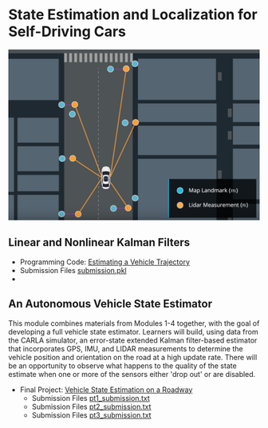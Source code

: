 # State Estimation and Localization for Self-Driving Cars

![Cover](./media/cover.png)


## Linear and Nonlinear Kalman Filters

- Programming Code: [Estimating a Vehicle Trajectory](./Part1/assg_learner.ipynb)
- Submission Files [submission.pkl](./Part1/submission.pkl)
- 

## An Autonomous Vehicle State Estimator

This module combines materials from Modules 1-4 together, with the goal of developing a full vehicle state estimator. Learners will build, using data from the CARLA simulator, an error-state extended Kalman filter-based estimator that incorporates GPS, IMU, and LIDAR measurements to determine the vehicle position and orientation on the road at a high update rate. There will be an opportunity to observe what happens to the quality of the state estimate when one or more of the sensors either 'drop out' or are disabled.

- Final Project: [Vehicle State Estimation on a Roadway](./Part2/final_project)
  - Submission Files [pt1_submission.txt](./Part2/pt1_submission.txt)
  - Submission Files [pt2_submission.txt](./Part2/pt2_submission.txt)
  - Submission Files [pt3_submission.txt](./Part2/pt3_submission.txt)


